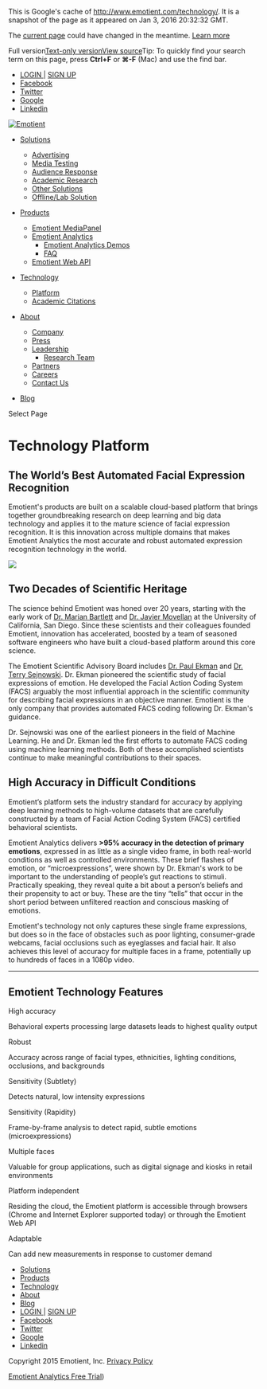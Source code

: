 This is Google's cache of <http://www.emotient.com/technology/>. It is a snapshot of the page as it appeared on Jan 3, 2016 20:32:32 GMT. 

The [current page](http://www.emotient.com/technology/) could have changed in the meantime. [Learn more](http://support.google.com/websearch/bin/answer.py?hl=en&p=cached&answer=1687222)

Full version[Text-only version](http://webcache.googleusercontent.com/search?q=cache:b4n9HfjP_-0J:www.emotient.com/technology/&hl=en&gl=us&ie=UTF-8&prmd=ivn&strip=1&vwsrc=0)[View source](http://webcache.googleusercontent.com/search?q=cache:b4n9HfjP_-0J:www.emotient.com/technology/&hl=en&gl=us&ie=UTF-8&prmd=ivn&strip=0&vwsrc=1)Tip: To quickly find your search term on this page, press **Ctrl+F** or **⌘-F** (Mac) and use the find bar.

  * [ LOGIN ](https://analytics.emotient.com/login)   |   [ SIGN UP ](https://analytics.emotient.com/signup)  
  * [ Facebook ](https://www.facebook.com/Emotient)
  * [ Twitter ](https://twitter.com/emotientinc)
  * [ Google ](https://plus.google.com/109368670108213546798/about)
  * [ Linkedin ](https://www.linkedin.com/company/3122194)

[ ![Emotient](http://54.148.116.96/wp-content/uploads/emotient_logo_web2.png) ](http://www.emotient.com/)

  * [Solutions](http://www.emotient.com/solutions/)
    * [Advertising](http://www.emotient.com/solutions/advertising/)
    * [Media Testing](http://www.emotient.com/solutions/media-testing/)
    * [Audience Response](http://www.emotient.com/solutions/audience-response/)
    * [Academic Research](http://www.emotient.com/solutions/academic-research/)
    * [Other Solutions](http://www.emotient.com/solutions/other-solutions/)
    * [Offline/Lab Solution](http://www.emotient.com/solutions/offlinelab-solution/)

  * [Products](http://www.emotient.com/products/)
    * [Emotient MediaPanel](http://www.emotient.com/products/emotient-mediapanel/)
    * [Emotient Analytics](http://www.emotient.com/products/emotient-analytics/)
      * [Emotient Analytics Demos](http://www.emotient.com/products/emotient-analytics/emotient-analytics-demos/)
      * [FAQ](http://www.emotient.com/products/emotient-analytics/faq/)
    * [Emotient Web API](http://www.emotient.com/products/emotient-web-api/)

  * [Technology](http://www.emotient.com/technology/)
    * [Platform](/technology/)
    * [Academic Citations](http://www.emotient.com/technology/academic-citations/)

  * [About](http://www.emotient.com/about/)
    * [Company](/about/)
    * [Press](http://www.emotient.com/about/press/)
    * [Leadership](http://www.emotient.com/about/leadership/)
      * [Research Team](http://www.emotient.com/about/leadership/research-team/)
    * [Partners](http://www.emotient.com/about/partners/)
    * [Careers](http://www.emotient.com/about/careers/)
    * [Contact Us](http://www.emotient.com/about/contact-us/)

  * [Blog](http://www.emotient.com/blog/)

Select Page

# Technology Platform

## The World’s Best Automated Facial Expression Recognition

Emotient's products are built on a scalable cloud-based platform that brings together groundbreaking research on deep learning and big data technology and applies it to the mature science of facial expression recognition. It is this innovation across multiple domains that makes Emotient Analytics the most accurate and robust automated expression recognition technology in the world.

![](http://54.148.116.96/wp-content/uploads/iStock_000034435630_sm.jpg)

## Two Decades of Scientific Heritage

The science behind Emotient was honed over 20 years, starting with the early work of [Dr. Marian Bartlett](/about/leadership#marian-bartlett) and [Dr. Javier Movellan](/about/leadership#javier-movellan) at the University of California, San Diego. Since these scientists and their colleagues founded Emotient, innovation has accelerated, boosted by a team of seasoned software engineers who have built a cloud-based platform around this core science.

The Emotient Scientific Advisory Board includes [Dr. Paul Ekman](/about/leadership#paul-ekman) and [Dr. Terry Sejnowski](/about/leadership#terry-sejnowski). Dr. Ekman pioneered the scientific study of facial expressions of emotion. He developed the Facial Action Coding System (FACS) arguably the most influential approach in the scientific community for describing facial expressions in an objective manner. Emotient is the only company that provides automated FACS coding following Dr. Ekman's guidance.

Dr. Sejnowski was one of the earliest pioneers in the field of Machine Learning. He and Dr. Ekman led the first efforts to automate FACS coding using machine learning methods. Both of these accomplished scientists continue to make meaningful contributions to their spaces. 

## High Accuracy in Difficult Conditions

Emotient’s platform sets the industry standard for accuracy by applying deep learning methods to high-volume datasets that are carefully constructed by a team of Facial Action Coding System (FACS) certified behavioral scientists. 

Emotient Analytics delivers **>95% accuracy in the detection of primary emotions**, expressed in as little as a single video frame, in both real-world conditions as well as controlled environments. These brief flashes of emotion, or “microexpressions”, were shown by Dr. Ekman's work to be important to the understanding of people’s gut reactions to stimuli. Practically speaking, they reveal quite a bit about a person’s beliefs and their propensity to act or buy. These are the tiny “tells” that occur in the short period between unfiltered reaction and conscious masking of emotions. 

Emotient's technology not only captures these single frame expressions, but does so in the face of obstacles such as poor lighting, consumer-grade webcams, facial occlusions such as eyeglasses and facial hair. It also achieves this level of accuracy for multiple faces in a frame, potentially up to hundreds of faces in a 1080p video. 

* * *

## Emotient Technology Features

High accuracy

Behavioral experts processing large datasets leads to highest quality output

Robust

Accuracy across range of facial types, ethnicities, lighting conditions, occlusions, and backgrounds

Sensitivity (Subtlety)

Detects natural, low intensity expressions

Sensitivity (Rapidity)

Frame-by-frame analysis to detect rapid, subtle emotions (microexpressions)

Multiple faces

Valuable for group applications, such as digital signage and kiosks in retail environments

Platform independent

Residing the cloud, the Emotient platform is accessible through browsers (Chrome and Internet Explorer supported today) or through the Emotient Web API 

Adaptable

Can add new measurements in response to customer demand

  * [Solutions](http://www.emotient.com/solutions/)
  * [Products](http://www.emotient.com/products/)
  * [Technology](http://www.emotient.com/technology/)
  * [About](http://www.emotient.com/about/)
  * [Blog](http://www.emotient.com/blog/)
  * [ LOGIN ](https://analytics.emotient.com/login)   |   [ SIGN UP ](https://analytics.emotient.com/signup)  
  * [ Facebook ](https://www.facebook.com/Emotient)
  * [ Twitter ](https://twitter.com/emotientinc)
  * [ Google ](https://plus.google.com/109368670108213546798/about)
  * [ Linkedin ](https://www.linkedin.com/company/3122194)

Copyright 2015 Emotient, Inc.     [Privacy Policy](/privacy-policy/)

[Emotient Analytics Free Trial](http://analytics.emotient.com/signup))
